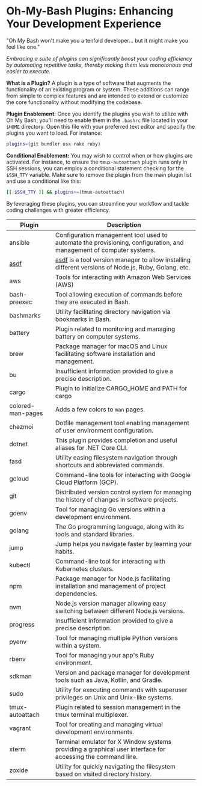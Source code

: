 # Oh-My-Bash Plugins: Enhancing Your Development Experience

"Oh My Bash won't make you a tenfold developer... but it might make you feel like one."

_Embracing a suite of plugins can significantly boost your coding efficiency by automating repetitive tasks, thereby making them less monotonous and easier to execute._

**What is a Plugin?**
A plugin is a type of software that augments the functionality of an existing program or system. These additions can range from simple to complex features and are intended to extend or customize the core functionality without modifying the codebase.

**Plugin Enablement:**
Once you identify the plugins you wish to utilize with Oh My Bash, you'll need to enable them in the `.bashrc` file located in your `$HOME` directory. Open this file with your preferred text editor and specify the plugins you want to load. For instance:

```bash
plugins=(git bundler osx rake ruby)
```

**Conditional Enablement:**
You may wish to control when or how plugins are activated. For instance, to ensure the `tmux-autoattach` plugin runs only in SSH sessions, you can employ a conditional statement checking for the `$SSH_TTY` variable. Make sure to remove the plugin from the main plugin list and use a conditional like this:

```bash
[[ $SSH_TTY ]] && plugins+=(tmux-autoattach)
```

By leveraging these plugins, you can streamline your workflow and tackle coding challenges with greater efficiency.

| Plugin            | Description                                                                                                                 |
|-------------------|-----------------------------------------------------------------------------------------------------------------------------|
| ansible           | Configuration management tool used to automate the provisioning, configuration, and management of computer systems.         |
| [asdf](asdf)      | [asdf](https://asdf-vm.com) is a tool version manager to allow installing different versions of Node.js, Ruby, Golang, etc. |
| aws               | Tools for interacting with Amazon Web Services (AWS)                                                                        |
| bash-preexec      | Tool allowing execution of commands before they are executed in Bash.                                                       |
| bashmarks         | Utility facilitating directory navigation via bookmarks in Bash.                                                            |
| battery           | Plugin related to monitoring and managing battery on computer systems.                                                      |
| brew              | Package manager for macOS and Linux facilitating software installation and management.                                      |
| bu                | Insufficient information provided to give a precise description.                                                            |
| cargo             | Plugin to initialize CARGO_HOME and PATH for cargo                                                                          |
| colored-man-pages | Adds a few colors to `man` pages.                                                                                           |
| chezmoi           | Dotfile management tool enabling management of user environment configuration.                                              |
| dotnet            | This plugin provides completion and useful aliases for .NET Core CLI.                                                       |
| fasd              | Utility easing filesystem navigation through shortcuts and abbreviated commands.                                            |
| gcloud            | Command-line tools for interacting with Google Cloud Platform (GCP).                                                        |
| git               | Distributed version control system for managing the history of changes in software projects.                                |
| goenv             | Tool for managing Go versions within a development environment.                                                             |
| golang            | The Go programming language, along with its tools and standard libraries.                                                   |
| jump              | Jump helps you navigate faster by learning your habits.                                                                     |
| kubectl           | Command-line tool for interacting with Kubernetes clusters.                                                                 |
| npm               | Package manager for Node.js facilitating installation and management of project dependencies.                               |
| nvm               | Node.js version manager allowing easy switching between different Node.js versions.                                         |
| progress          | Insufficient information provided to give a precise description.                                                            |
| pyenv             | Tool for managing multiple Python versions within a system.                                                                 |
| rbenv             | Tool for managing your app's Ruby environment.                                                                              |
| sdkman            | Version and package manager for development tools such as Java, Kotlin, and Gradle.                                         |
| sudo              | Utility for executing commands with superuser privileges on Unix and Unix-like systems.                                     |
| tmux-autoattach   | Plugin related to session management in the tmux terminal multiplexer.                                                      |
| vagrant           | Tool for creating and managing virtual development environments.                                                            |
| xterm             | Terminal emulator for X Window systems providing a graphical user interface for accessing the command line.                 |
| zoxide            | Utility for quickly navigating the filesystem based on visited directory history.                                           |
